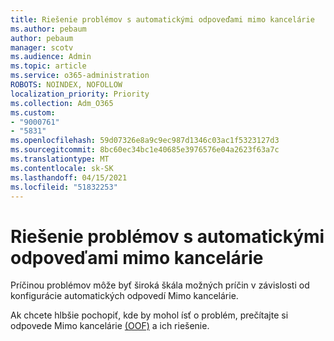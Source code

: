 ```yaml
---
title: Riešenie problémov s automatickými odpoveďami mimo kancelárie
ms.author: pebaum
author: pebaum
manager: scotv
ms.audience: Admin
ms.topic: article
ms.service: o365-administration
ROBOTS: NOINDEX, NOFOLLOW
localization_priority: Priority
ms.collection: Adm_O365
ms.custom:
- "9000761"
- "5831"
ms.openlocfilehash: 59d07326e8a9c9ec987d1346c03ac1f5323127d3
ms.sourcegitcommit: 8bc60ec34bc1e40685e3976576e04a2623f63a7c
ms.translationtype: MT
ms.contentlocale: sk-SK
ms.lasthandoff: 04/15/2021
ms.locfileid: "51832253"
---
```

# <a name="troubleshooting-out-of-office-automatic-replies"></a>Riešenie problémov s automatickými odpoveďami mimo kancelárie

Príčinou problémov môže byť široká škála možných príčin v závislosti od konfigurácie automatických odpovedí Mimo kancelárie.

Ak chcete hlbšie pochopiť, kde by mohol ísť o problém, prečítajte si odpovede Mimo kancelárie [(OOF)](https://techcommunity.microsoft.com/t5/exchange-team-blog/understanding-and-troubleshooting-out-of-office-oof-replies/ba-p/1411972) a ich riešenie.
